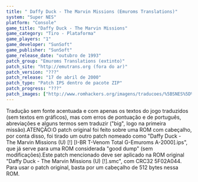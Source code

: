 ```yaml
---
title: " Daffy Duck - The Marvin Missions (Emuroms Translations)"
system: "Super NES"
platform: "Console"
game_title: "Daffy Duck - The Marvin Missions"
game_category: "Tiro - Plataforma"
game_players: "1"
game_developer: "SunSoft"
game_publisher: "SunSoft"
game_release_date: "outubro de 1993"
patch_group: "Emuroms Translations (extinto)"
patch_site: "http://emutrans.org (fora do ar)"
patch_version: "???"
patch_release: "17 de abril de 2000"
patch_type: "Patch IPS dentro de pacote ZIP"
patch_progress: "???"
patch_images: ["http://www.romhackers.org/imagens/traducoes/%5BSNES%5D%20Daffy%20Duck%20-%20The%20Marvin%20Missions%20-%20Emuroms%20-%201.png","http://www.romhackers.org/imagens/traducoes/%5BSNES%5D%20Daffy%20Duck%20-%20The%20Marvin%20Missions%20-%20Emuroms%20-%202.png","http://www.romhackers.org/imagens/traducoes/%5BSNES%5D%20Daffy%20Duck%20-%20The%20Marvin%20Missions%20-%20Emuroms%20-%203.png"]
---
```

Tradução sem fonte acentuada e com apenas os textos do jogo traduzidos (sem textos em gráficos), mas com erros de pontuação e de português, abreviações e alguns termos sem traduzir ("big", logo na primeira missão).ATENÇÃO:O patch original foi feito sobre uma ROM com cabeçalho, por conta disso, foi tirado um outro patch nomeado como "Daffy Duck - The Marvin Missions (U) [!] [I-BR T-Venom Total G-Emuroms A-2000].ips", que já serve para uma ROM considerada "good dump" (sem modificações).Este patch mencionado deve ser aplicado na ROM original "Daffy Duck - The Marvin Missions (U) [!].smc", com CRC32 5F02A044. Para usar o patch original, basta por um cabeçalho de 512 bytes nessa ROM.